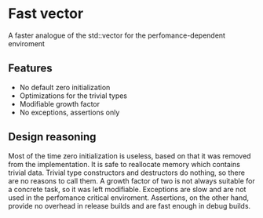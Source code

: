 # Fast vector

A faster analogue of the std::vector for the perfomance-dependent enviroment

## Features

* No default zero initialization
* Optimizations for the trivial types
* Modifiable growth factor
* No exceptions, assertions only

## Design reasoning

Most of the time zero initialization is useless, based on that it was removed from the implementation.
It is safe to reallocate memory which contains trivial data. Trivial type constructors and destructors do nothing, so there are no reasons to call them.
A growth factor of two is not always suitable for a concrete task, so it was left modifiable.
Exceptions are slow and are not used in the perfomance critical enviroment. Assertions, on the other hand, provide no overhead in release builds and are fast enough in debug builds.
